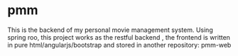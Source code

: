 # pmm
This is the backend of my personal movie management system.
Using spring roo, this project works as the restful backend , 
the frontend is written in pure html/angularjs/bootstrap and 
stored in another repository: pmm-web
